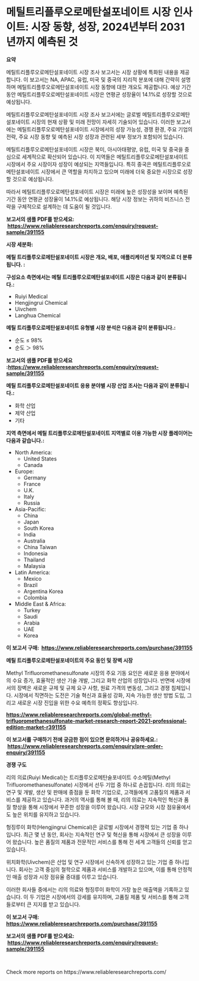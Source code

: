 <p><h1>메틸트리플루오로메탄설포네이트 시장 인사이트: 시장 동향, 성장, 2024년부터 2031년까지 예측된 것</h1></p><p><strong>요약</strong></p>
<p><p>메틸트리플루오로메탄설포네이트 시장 조사 보고서는 시장 상황에 특화된 내용을 제공합니다. 이 보고서는 NA, APAC, 유럽, 미국 및 중국의 지리적 분포에 대해 간략히 설명하며 메틸트리플루오로메탄설포네이트 시장 동향에 대한 개요도 제공합니다. 예상 기간 동안 메틸트리플루오로메탄설포네이트 시장은 연평균 성장율이 14.1%로 성장할 것으로 예상됩니다.</p><p>메틸트리플루오로메탄설포네이트 시장 조사 보고서에는 글로벌 메틸트리플루오로메탄설포네이트 시장의 현재 상황 및 미래 전망이 자세히 기술되어 있습니다. 이러한 보고서에는 메틸트리플루오로메탄설포네이트 시장에서의 성장 가능성, 경쟁 환경, 주요 기업의 전략, 주요 시장 동향 및 예측된 시장 성장과 관련된 세부 정보가 포함되어 있습니다.</p><p>메틸트리플루오로메탄설포네이트 시장은 북미, 아시아태평양, 유럽, 미국 및 중국을 중심으로 세계적으로 확산되어 있습니다. 이 지역들은 메틸트리플루오로메탄설포네이트 시장에서 주요 시장이자 성장이 예상되는 지역들입니다. 특히 중국은 메틸트리플루오로메탄설포네이트 시장에서 큰 역할을 차지하고 있으며 미래에 더욱 중요한 시장으로 성장할 것으로 예상됩니다.</p><p>따라서 메틸트리플루오로메탄설포네이트 시장은 미래에 높은 성장성을 보이며 예측된 기간 동안 연평균 성장율이 14.1%로 예상됩니다. 해당 시장 정보는 귀하의 비즈니스 전략을 구체적으로 설계하는 데 도움이 될 것입니다.</p></p>
<p><strong>보고서의 샘플 PDF를 받으세요: &nbsp;<a href="https://www.reliableresearchreports.com/enquiry/request-sample/391155">https://www.reliableresearchreports.com/enquiry/request-sample/391155</a></strong></p>
<p><strong>시장 세분화:</strong></p>
<p><strong> 메틸 트리플루오로메탄설포네이트 시장은 개요, 배포, 애플리케이션 및 지역으로 더 분류됩니다. :</strong></p>
<p><strong>구성요소 측면에서는 메틸 트리플루오로메탄설포네이트 시장은 다음과 같이 분류됩니다.:</strong></p>
<p><ul><li>Ruiyi Medical</li><li>Hengjingrui Chemical</li><li>Uivchem</li><li>Langhua Chemical</li></ul></p>
<p><strong> 메틸 트리플루오로메탄설포네이트 유형별 시장 분석은 다음과 같이 분류됩니다.:</strong></p>
<p><ul><li>순도 ≤ 98%</li><li>순도 ＞ 98%</li></ul></p>
<p><strong>보고서의 샘플 PDF를 받으세요 :<a href="https://www.reliableresearchreports.com/enquiry/request-sample/391155">https://www.reliableresearchreports.com/enquiry/request-sample/391155</a></strong></p>
<p><strong> 메틸 트리플루오로메탄설포네이트 응용 분야별 시장 산업 조사는 다음과 같이 분류됩니다.:</strong></p>
<p><ul><li>화학 산업</li><li>제약 산업</li><li>기타</li></ul></p>
<p><strong>지역 측면에서 메틸 트리플루오로메탄설포네이트 지역별로 이용 가능한 시장 플레이어는 다음과 같습니다.:</strong></p>
<p><ul>
    <li>
        North America:
        <ul>
            <li>United States</li>
            <li>Canada</li>
        </ul>
    </li>
    <li>
        Europe:
        <ul>
            <li>Germany</li>
            <li>France</li>
            <li>U.K.</li>
            <li>Italy</li>
            <li>Russia</li>
        </ul>
    </li>
    <li>
        Asia-Pacific:
        <ul>
            <li>China</li>
            <li>Japan</li>
            <li>South Korea</li>
            <li>India</li>
            <li>Australia</li>
            <li>China Taiwan</li>
            <li>Indonesia</li>
            <li>Thailand</li>
            <li>Malaysia</li>
        </ul>
    </li>
    <li>
        Latin America:
        <ul>
            <li>Mexico</li>
            <li>Brazil</li>
            <li>Argentina Korea</li>
            <li>Colombia</li>
        </ul>
    </li>
    <li>
        Middle East & Africa:
        <ul>
            <li>Turkey</li>
            <li>Saudi</li>
            <li>Arabia</li>
            <li>UAE</li>
            <li>Korea</li>
        </ul>
    </li>
    </ul></p>
<p><strong>이 보고서 구매: &nbsp;<a href="https://www.reliableresearchreports.com/purchase/391155">https://www.reliableresearchreports.com/purchase/391155</a></strong></p>
<p><strong>메틸 트리플루오로메탄설포네이트의 주요 동인 및 장벽 시장</strong></p>
<p><p>Methyl Trifluoromethanesulfonate 시장의 주요 기동 요인은 새로운 응용 분야에서의 수요 증가, 효율적인 생산 기술 개발, 그리고 화학 산업의 성장입니다. 반면에 시장에서의 장벽은 새로운 규제 및 규제 요구 사항, 원료 가격의 변동성, 그리고 경쟁 침체입니다. 시장에서 직면하는 도전은 기술 혁신과 효율성 강화, 지속 가능한 생산 방법 도입, 그리고 새로운 시장 진입을 위한 수요 예측의 정확도 향상입니다.</p></p>
<p><strong><a href="https://www.reliableresearchreports.com/global-methyl-trifluoromethanesulfonate-market-research-report-2021-professional-edition-market-r391155">https://www.reliableresearchreports.com/global-methyl-trifluoromethanesulfonate-market-research-report-2021-professional-edition-market-r391155</a></strong></p>
<p><strong>이 보고서를 구매하기 전에 궁금한 점이 있으면 문의하거나 공유하세요.: &nbsp;<a href="https://www.reliableresearchreports.com/enquiry/pre-order-enquiry/391155">https://www.reliableresearchreports.com/enquiry/pre-order-enquiry/391155</a></strong></p>
<p><strong>경쟁 구도</strong></p>
<p><p>리의 의료(Ruiyi Medical)는 트리플루오로메탄술포네이트 수소메틸(Methyl Trifluoromethanesulfonate) 시장에서 선두 기업 중 하나로 손꼽힙니다. 리의 의료는 연구 및 개발, 생산 및 판매에 중점을 둔 화학 기업으로, 고객들에게 고품질의 제품과 서비스를 제공하고 있습니다. 과거의 역사를 통해 볼 때, 리의 의료는 지속적인 혁신과 품질 향상을 통해 시장에서 꾸준한 성장을 이루어 왔습니다. 시장 규모와 시장 점유율에서도 높은 위치를 유지하고 있습니다.</p><p>헝징루이 화학(Hengjingrui Chemical)은 글로벌 시장에서 경쟁력 있는 기업 중 하나입니다. 최근 몇 년 동안, 회사는 지속적인 연구 및 혁신을 통해 시장에서 큰 성장을 이루어 왔습니다. 높은 품질의 제품과 전문적인 서비스를 통해 전 세계 고객들의 신뢰를 얻고 있습니다.</p><p>위치화학(Uivchem)은 산업 및 연구 시장에서 신속하게 성장하고 있는 기업 중 하나입니다. 회사는 고객 중심의 철학으로 제품과 서비스를 개발하고 있으며, 이를 통해 안정적인 매출 성장과 시장 점유율 증대를 이루고 있습니다.</p><p>이러한 회사들 중에서는 리의 의료와 헝징루이 화학이 가장 높은 매출액을 기록하고 있습니다. 이 두 기업은 시장에서의 강세를 유지하며, 고품질 제품 및 서비스를 통해 고객들로부터 큰 지지를 받고 있습니다.</p></p>
<p><strong>이 보고서 구매: &nbsp; <a href="https://www.reliableresearchreports.com/purchase/391155">https://www.reliableresearchreports.com/purchase/391155</a></strong></p>
<p><strong>보고서의 샘플 PDF를 받으세요: &nbsp;<a href="https://www.reliableresearchreports.com/enquiry/request-sample/391155">https://www.reliableresearchreports.com/enquiry/request-sample/391155</a></strong><strong></strong></p>
<p>&nbsp;</p>
<p>Check more reports on https://www.reliableresearchreports.com/</p>